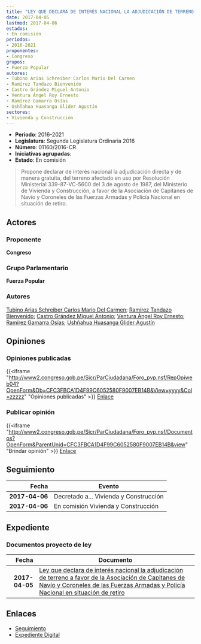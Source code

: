```yaml
---
title: "LEY QUE DECLARA DE INTERÉS NACIONAL LA ADJUDICACIÓN DE TERRENO A FAVOR DE LA ASOCIACIÓN DE CAPITANES DE NAVÍO Y CORONELES DE LAS FUERZAS ARMADAS Y POLICÍA NACIONAL EN SITUACIÓN DE RETIRO"
date: 2017-04-05
lastmod: 2017-04-06
estados:
- En comisión
periodos:
- 2016-2021
proponentes:
- Congreso
grupos:
- Fuerza Popular
autores:
- Tubino Arias Schreiber Carlos Mario Del Carmen
- Ramírez Tandazo Bienvenido
- Castro Grández Miguel Antonio
- Ventura Ángel Roy Ernesto
- Ramírez Gamarra Osías
- Ushñahua Huasanga Glider Agustín
sectores:
- Vivienda y Construcción
---
```

- **Periodo**: 2016-2021
- **Legislatura**: Segunda Legislatura Ordinaria 2016
- **Número**: 01160/2016-CR
- **Iniciativas agrupadas**: 
- **Estado**: En comisión

> Propone declarar de interés nacional la adjudicación directa y de manera gratuita, del terreno afectado en uso por Resolución Ministerial 339-87-VC-5600 del 3 de agosto de 1987, del Ministerio de Vivienda y Construcción, a favor de la Asociación de Capitanes de Navío y Coroneles de las Fuerzas Armadas y Policía Nacional en situación de retiro.


## Actores

### Proponente

**Congreso**

### Grupo Parlamentario

**Fuerza Popular**

### Autores

[Tubino Arias Schreiber Carlos Mario Del Carmen](mailto:mailto:ctubino@congreso.gob.pe); [Ramírez Tandazo Bienvenido](mailto:mailto:bramirez@congreso.gob.pe); [Castro Grández Miguel Antonio](mailto:mailto:macastro@congreso.gob.pe); [Ventura Ángel Roy Ernesto](mailto:mailto:rventura@congreso.gob.pe); [Ramírez Gamarra Osías](mailto:mailto:oramirez@congreso.gob.pe); [Ushñahua Huasanga Glider Agustín](mailto:mailto:gushnahua@congreso.gob.pe)

## Opiniones

### Opiniones publicadas

{{<iframe "http://www2.congreso.gob.pe/Sicr/ParCiudadana/Foro_pvp.nsf/RepOpiweb04?OpenForm&Db=CFC3FBCA1D4F99C6052580F9007EB14B&View=yyyy&Col=zzzzz" "Opiniones publicadas" >}}
[Enlace](http://www2.congreso.gob.pe/Sicr/ParCiudadana/Foro_pvp.nsf/RepOpiweb04?OpenForm&Db=CFC3FBCA1D4F99C6052580F9007EB14B&View=yyyy&Col=zzzzz)

### Publicar opinión

{{<iframe "http://www2.congreso.gob.pe/Sicr/ParCiudadana/Foro_pvp.nsf/Documentos?OpenForm&ParentUnid=CFC3FBCA1D4F99C6052580F9007EB14B&view" "Brindar opinión" >}}
[Enlace](http://www2.congreso.gob.pe/Sicr/ParCiudadana/Foro_pvp.nsf/Documentos?OpenForm&ParentUnid=CFC3FBCA1D4F99C6052580F9007EB14B&view)


## Seguimiento

| Fecha | Evento |
|------:|--------|
| **2017-04-06** | Decretado a... Vivienda y Construcción |
| **2017-04-06** | En comisión Vivienda y Construcción |

## Expediente

### Documentos proyecto de ley

| Fecha | Documento |
|------:|-----------|
| **2017-04-05** | [Ley que declara de interés nacional la adjudicación de terreno a favor de la Asociación de Capitanes de Navío y Coroneles de las Fuerzas Armadas y Policía Nacional en situación de retiro](http://www.leyes.congreso.gob.pe/Documentos/2016_2021/Proyectos_de_Ley_y_de_Resoluciones_Legislativas/PL0116020170405.D.pdf) |

## Enlaces

- [Seguimiento](http://www2.congreso.gob.pe/Sicr/TraDocEstProc/CLProLey2016.nsf/f7fff46988ca05b1052578e100829cc7/8fb2f342f00793bc052580f900710233?OpenDocument)
- [Expediente Digital](http://www2.congreso.gob.pe/Sicr/TraDocEstProc/CLProLey2016.nsf/f7fff46988ca05b1052578e100829cc7/8fb2f342f00793bc052580f900710233?OpenDocument&Click=05257FB7005EB655.eb71d0cf91d8294e05256cdf006b5706/$Body/0.1C6C)

